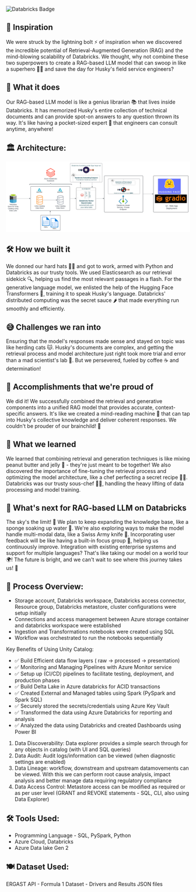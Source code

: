 ![Databricks Badge](https://img.shields.io/badge/made%20with-Databricks-red)

## 🎉 Inspiration
We were struck by the lightning bolt ⚡ of inspiration when we discovered the incredible potential of Retrieval-Augmented Generation (RAG) and the mind-blowing scalability of Databricks. We thought, why not combine these two superpowers to create a RAG-based LLM model that can swoop in like a superhero 🦸‍♂️ and save the day for Husky's field service engineers? 

## 🤖 What it does
Our RAG-based LLM model is like a genius librarian 📚 that lives inside Databricks. It has memorized Husky's entire collection of technical documents and can provide spot-on answers to any question thrown its way. It's like having a pocket-sized expert 🧠 that engineers can consult anytime, anywhere!

## 🏛️ Architecture:

![alt text](https://github.com/ashwin975/Databricks_RAG/blob/main/Databricks_RAG.svg)

## 🛠️ How we built it
We donned our hard hats 👷‍♂️ and got to work, armed with Python and Databricks as our trusty tools. We used Elasticsearch as our retrieval sidekick 🔍, helping us find the most relevant passages in a flash. For the generative language model, we enlisted the help of the Hugging Face Transformers 🤗, training it to speak Husky's language. Databricks' distributed computing was the secret sauce 🌶️ that made everything run smoothly and efficiently.

## 😅 Challenges we ran into
Ensuring that the model's responses made sense and stayed on topic was like herding cats 🐱. Husky's documents are complex, and getting the retrieval process and model architecture just right took more trial and error than a mad scientist's lab 🧪. But we persevered, fueled by coffee ☕ and determination!

## 🎉 Accomplishments that we're proud of
We did it! We successfully combined the retrieval and generative components into a unified RAG model that provides accurate, context-specific answers. It's like we created a mind-reading machine 🔮 that can tap into Husky's collective knowledge and deliver coherent responses. We couldn't be prouder of our brainchild! 👶

## 🧠 What we learned
We learned that combining retrieval and generation techniques is like mixing peanut butter and jelly 🥪 - they're just meant to be together! We also discovered the importance of fine-tuning the retrieval process and optimizing the model architecture, like a chef perfecting a secret recipe 👨‍🍳. Databricks was our trusty sous-chef 👨‍🍳, handling the heavy lifting of data processing and model training.

## 🚀 What's next for RAG-based LLM on Databricks
The sky's the limit! 🌟 We plan to keep expanding the knowledge base, like a sponge soaking up water 🧽. We're also exploring ways to make the model handle multi-modal data, like a Swiss Army knife 🔧. Incorporating user feedback will be like having a built-in focus group 👥, helping us continuously improve. Integration with existing enterprise systems and support for multiple languages? That's like taking our model on a world tour 🌍! The future is bright, and we can't wait to see where this journey takes us! 🎈

## 🧅 Process Overview:
- Storage account, Databricks workspace, Databricks access connector, Resource group, Databricks metastore, cluster configurations were setup initially
- Connections and access management between Azure storage container and databricks workspace were established
- Ingestion and Transformations notebooks were created using SQL
- Workflow was orchestrated to run the notebooks sequentially

Key Benefits of Using Unity Catalog: 
- ✅ Build Efficient data flow layers ( raw -> processed -> presentation)
- ✅ Monitoring and Managing Pipelines with Azure Monitor service
- ✅ Setup up (CI/CD) pipelines to facilitate testing, deployment, and production phases
- ✅ Build Delta Lake in Azure databricks for ACID transactions
- ✅ Created External and Managed tables using Spark (PySpark and Spark SQL)
- ✅ Securely stored the secrets/credentials using Azure Key Vault
- ✅ Transformed the data using Azure Databricks for reporting and analysis
- ✅ Analyzed the data using Databricks and created Dashboards using Power BI
1. Data Discoverability: Data explorer provides a simple search through for any objects in catalog (with UI and SQL queries)
2. Data Audit: Audit logs/information can be viewed (when diagnostic settings are enabled)
3. Data Lineage: workflow, downstream and upstream datamovements can be viewed. With this we can perform root cause analysis, impact analysis and better manage data requiring regulatory compliance  
4. Data Access Control: Metastore access can be modified as required or as per user level (GRANT and REVOKE statements - SQL, CLI, also using Data Explorer)

## 🛠️ Tools Used:
 - Programming Language - SQL, PySpark, Python
 - Azure Cloud, Databricks
 - Azure Data lake Gen 2

## 🍽️ Dataset Used:
ERGAST API - Formula 1 Dataset - Drivers and Results JSON files
